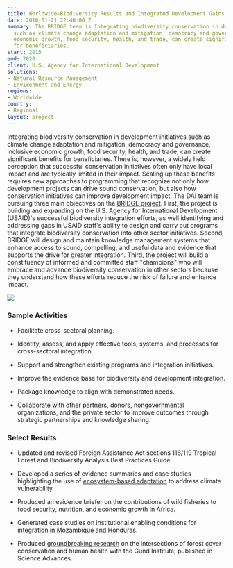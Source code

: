 ```yaml
---
title: Worldwide—Biodiversity Results and Integrated Development Gains Enhanced (BRIDGE)
date: 2016-01-21 22:40:00 Z
summary: The BRIDGE team is Integrating biodiversity conservation in development initiatives
  such as climate change adaptation and mitigation, democracy and governance, inclusive
  economic growth, food security, health, and trade, can create significant benefits
  for beneficiaries.
start: 2015
end: 2020
client: U.S. Agency for International Development
solutions:
- Natural Resource Management
- Environment and Energy
regions:
- Worldwide
country:
- Regional
layout: project
---
```


Integrating biodiversity conservation in development initiatives such as climate change adaptation and mitigation, democracy and governance, inclusive economic growth, food security, health, and trade, can create significant benefits for beneficiaries. There is, however, a widely held perception that successful conservation initiatives often only have local impact and are typically limited in their impact. Scaling up these benefits requires new approaches to programming that recognize not only how development projects can drive sound conservation, but also how conservation initiatives can improve development impact. The DAI team is pursuing three main objectives on the [BRIDGE project](https://rmportal.net/biodiversityconservation-gateway/resources/projects/bridge). First, the project is building and expanding on the U.S. Agency for International Development (USAID)'s successful biodiversity integration efforts, as well identifying and addressing gaps in USAID staff's ability to design and carry out programs that integrate biodiversity conservation into other sector initiatives. Second, BRIDGE will design and maintain knowledge management systems that enhance access to sound, compelling, and useful data and evidence that supports the drive for greater integration. Third, the project will build a constituency of informed and committed staff "champions" who will embrace and advance biodiversity conservation in other sectors because they understand how these efforts reduce the risk of failure and enhance impact.

![](https://assetify-dai.com/projects/BRIDGE%20New.jpg)

### Sample Activities

* Facilitate cross-sectoral planning.

* Identify, assess, and apply effective tools, systems, and processes for cross-sectoral integration.

* Support and strengthen existing programs and integration initiatives.

* Improve the evidence base for biodiversity and development integration.

* Package knowledge to align with demonstrated needs.

* Collaborate with other partners, donors, nongovernmental organizations, and the private sector to improve outcomes through strategic partnerships and knowledge sharing.

### Select Results

* Updated and revised Foreign Assistance Act sections 118/119 Tropical Forest and Biodiversity Analysis Best Practices Guide.

* Developed a series of evidence summaries and case studies highlighting the use of [ecosystem-based adaptation](https://rmportal.net/biodiversityconservation-gateway/conservation-development/global-climate-change/what-is-ecosystem-based-adaptation) to address climate vulnerability.

* Produced an evidence briefer on the contributions of wild fisheries to food security, nutrition, and economic growth in Africa.

* Generated case studies on institutional enabling conditions for integration in [Mozambique](https://www.climatelinks.org/blog/better-climate-financing-through-cost-benefit-analysis) and Honduras.

* Produced [groundbreaking research](http://advances.sciencemag.org/content/4/8/eaat2853) on the intersections of forest cover conservation and human health with the Gund Institute, published in Science Advances.